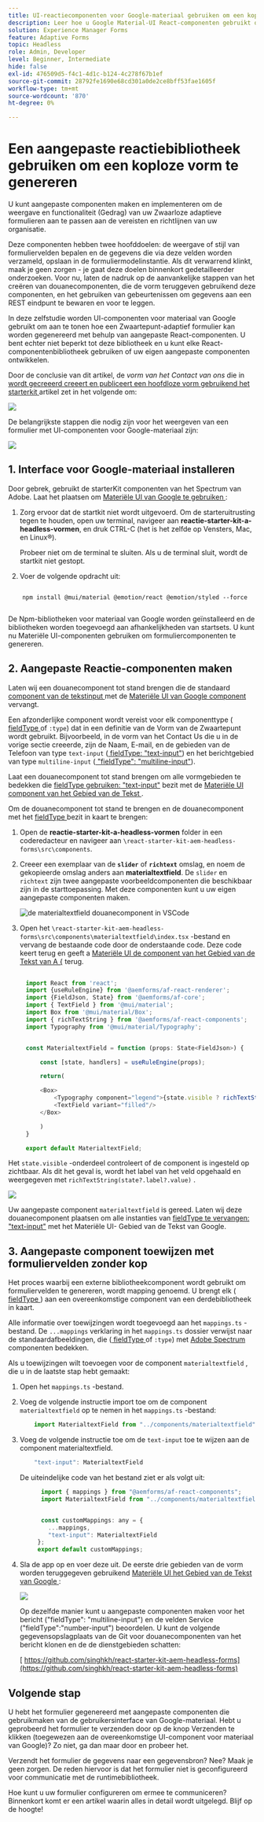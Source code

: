 ```yaml
---
title: UI-reactiecomponenten voor Google-materiaal gebruiken om een koploze vorm te genereren
description: Leer hoe u Google Material-UI React-componenten gebruikt om een vorm zonder kop te genereren. Deze uitvoerige gids begeleidt u door het geleidelijke proces om de componenten van de Aangepaste AanpassingsForms van de Zwaartepunt tot stand te brengen om materiaal-UI React van Google componenten in kaart te brengen en te gebruiken om een Zwaardeloze AanpassingsVorm te stileren.
solution: Experience Manager Forms
feature: Adaptive Forms
topic: Headless
role: Admin, Developer
level: Beginner, Intermediate
hide: false
exl-id: 476509d5-f4c1-4d1c-b124-4c278f67b1ef
source-git-commit: 28792fe1690e68cd301a0de2ce8bff53fae1605f
workflow-type: tm+mt
source-wordcount: '870'
ht-degree: 0%

---
```



# Een aangepaste reactiebibliotheek gebruiken om een koploze vorm te genereren

<!-- This article is completely missing the image ALT tags (descriptions) for each added image asset. That is impacting the CQI score for Experience Manager in a negative way. Be sure you add the required missing image ALT tags.  -->

U kunt aangepaste componenten maken en implementeren om de weergave en functionaliteit (Gedrag) van uw Zwaarloze adaptieve formulieren aan te passen aan de vereisten en richtlijnen van uw organisatie.

Deze componenten hebben twee hoofddoelen: de weergave of stijl van formuliervelden bepalen en de gegevens die via deze velden worden verzameld, opslaan in de formuliermodelinstantie. Als dit verwarrend klinkt, maak je geen zorgen - je gaat deze doelen binnenkort gedetailleerder onderzoeken. Voor nu, laten de nadruk op de aanvankelijke stappen van het creëren van douanecomponenten, die de vorm teruggeven gebruikend deze componenten, en het gebruiken van gebeurtenissen om gegevens aan een REST eindpunt te bewaren en voor te leggen.

In deze zelfstudie worden UI-componenten voor materiaal van Google gebruikt om aan te tonen hoe een Zwaartepunt-adaptief formulier kan worden gegenereerd met behulp van aangepaste React-componenten. U bent echter niet beperkt tot deze bibliotheek en u kunt elke React-componentenbibliotheek gebruiken of uw eigen aangepaste componenten ontwikkelen.

Door de conclusie van dit artikel, de _vorm van het Contact van ons_ die in [ wordt gecreeerd creeert en publiceert een hoofdloze vorm gebruikend het starterkit ](create-and-publish-a-headless-form.md) artikel zet in het volgende om:

![](assets/headless-adaptive-form-with-google-material-ui-components.png)


De belangrijkste stappen die nodig zijn voor het weergeven van een formulier met UI-componenten voor Google-materiaal zijn:

![](assets/headless-forms-graphics-source-main.svg)

## &#x200B;1. Interface voor Google-materiaal installeren

Door gebrek, gebruikt de starterKit [ ](https://spectrum.adobe.com/) componenten van het Spectrum van Adobe. Laat het plaatsen om [ Materiële UI van Google te gebruiken ](https://mui.com/):

1. Zorg ervoor dat de startkit niet wordt uitgevoerd. Om de starteruitrusting tegen te houden, open uw terminal, navigeer aan **reactie-starter-kit-a-headless-vormen**, en druk CTRL-C (het is het zelfde op Vensters, Mac, en Linux®).

   Probeer niet om de terminal te sluiten. Als u de terminal sluit, wordt de startkit niet gestopt.

1. Voer de volgende opdracht uit:

```shell
    
    npm install @mui/material @emotion/react @emotion/styled --force
    
```

De Npm-bibliotheken voor materiaal van Google worden geïnstalleerd en de bibliotheken worden toegevoegd aan afhankelijkheden van startsets. U kunt nu Materiële UI-componenten gebruiken om formuliercomponenten te genereren.


## &#x200B;2. Aangepaste Reactie-componenten maken

Laten wij een douanecomponent tot stand brengen die de standaard [ component van de tekstinput ](https://spectrum.adobe.com/page/text-field/) met de [ Materiële UI van Google component ](https://mui.com/material-ui/react-text-field/) vervangt.

Een afzonderlijke component wordt vereist voor elk componenttype ([ fieldType ](https://opensource.adobe.com/aem-forms-af-runtime/storybook/?path=/story/reference-json-properties-fieldtype--text-input) of `:type`) dat in een definitie van de Vorm van de Zwaartepunt wordt gebruikt. Bijvoorbeeld, in de vorm van het Contact Us die u in de vorige sectie creeerde, zijn de Naam, E-mail, en de gebieden van de Telefoon van type `text-input` ([ fieldType: &quot;text-input&quot;](https://opensource.adobe.com/aem-forms-af-runtime/storybook/?path=/docs/adaptive-form-components-text-input-field--def)) en het berichtgebied van type `multiline-input` ([ &quot;fieldType&quot;: &quot;multiline-input&quot;](https://opensource.adobe.com/aem-forms-af-runtime/storybook/?path=/docs/reference-json-properties-fieldtype--multiline-input)).


Laat een douanecomponent tot stand brengen om alle vormgebieden te bedekken die [ fieldType gebruiken: &quot;text-input&quot;](https://opensource.adobe.com/aem-forms-af-runtime/storybook/?path=/docs/adaptive-form-components-text-input-field--def) bezit met de [ Materiële UI component van het Gebied van de Tekst ](https://mui.com/material-ui/react-text-field/).


Om de douanecomponent tot stand te brengen en de douanecomponent met het [ fieldType ](https://opensource.adobe.com/aem-forms-af-runtime/storybook/?path=/docs/adaptive-form-components-text-input-field--def) bezit in kaart te brengen:

1. Open de **reactie-starter-kit-a-headless-vormen** folder in een coderedacteur en navigeer aan `\react-starter-kit-aem-headless-forms\src\components`.


1. Creeer een exemplaar van de **`slider`** of **`richtext`** omslag, en noem de gekopieerde omslag anders aan **materialtextfield**. De `slider` en `richtext` zijn twee aangepaste voorbeeldcomponenten die beschikbaar zijn in de starttoepassing. Met deze componenten kunt u uw eigen aangepaste componenten maken.

   ![ de materialtextfield douanecomponent in VSCode ](/help/assets/richtext-custom-component-in-vscode.png)

1. Open het `\react-starter-kit-aem-headless-forms\src\components\materialtextfield\index.tsx` -bestand en vervang de bestaande code door de onderstaande code. Deze code keert terug en geeft a [ Materiële UI de component van het Gebied van de Tekst van A {](https://mui.com/material-ui/react-text-field/) terug.

```JavaScript
 
     import React from 'react';
     import {useRuleEngine} from '@aemforms/af-react-renderer';
     import {FieldJson, State} from '@aemforms/af-core';
     import { TextField } from '@mui/material';
     import Box from '@mui/material/Box';
     import { richTextString } from '@aemforms/af-react-components';
     import Typography from '@mui/material/Typography';


     const MaterialtextField = function (props: State<FieldJson>) {

         const [state, handlers] = useRuleEngine(props);

         return(

         <Box>
             <Typography component="legend">{state.visible ? richTextString(state?.label?.value): ""} </Typography>
             <TextField variant="filled"/>
         </Box>

         )
     }

     export default MaterialtextField;
```


Het `state.visible` -onderdeel controleert of de component is ingesteld op zichtbaar. Als dit het geval is, wordt het label van het veld opgehaald en weergegeven met `richTextString(state?.label?.value)` .

![](/help/assets/material-text-field.png)


Uw aangepaste component `materialtextfield` is gereed. Laten wij deze douanecomponent plaatsen om alle instanties van [ fieldType te vervangen: &quot;text-input&quot;](https://opensource.adobe.com/aem-forms-af-runtime/storybook/?path=/docs/adaptive-form-components-text-input-field--def) met het Materiële UI- Gebied van de Tekst van Google.

## &#x200B;3. Aangepaste component toewijzen met formuliervelden zonder kop

Het proces waarbij een externe bibliotheekcomponent wordt gebruikt om formuliervelden te genereren, wordt mapping genoemd. U brengt elk ([ fieldType ](https://opensource.adobe.com/aem-forms-af-runtime/storybook/?path=/story/reference-json-properties-fieldtype--text-input)) aan een overeenkomstige component van een derdebibliotheek in kaart.

Alle informatie over toewijzingen wordt toegevoegd aan het `mappings.ts` -bestand. De `...mappings` verklaring in het `mappings.ts` dossier verwijst naar de standaardafbeeldingen, die ([ fieldType ](https://opensource.adobe.com/aem-forms-af-runtime/storybook/?path=/story/reference-json-properties-fieldtype--text-input) of `:type`) met [ Adobe Spectrum ](https://spectrum.adobe.com/page/text-field/) componenten bedekken.

Als u toewijzingen wilt toevoegen voor de component `materialtextfield` , die u in de laatste stap hebt gemaakt:

1. Open het `mappings.ts` -bestand.

1. Voeg de volgende instructie import toe om de component `materialtextfield` op te nemen in het `mappings.ts` -bestand:


   ```JavaScript
       import MaterialtextField from "../components/materialtextfield";
   ```

1. Voeg de volgende instructie toe om de `text-input` toe te wijzen aan de component materialtextfield.


   ```JavaScript
       "text-input": MaterialtextField
   ```

   De uiteindelijke code van het bestand ziet er als volgt uit:

   ```JavaScript
         import { mappings } from "@aemforms/af-react-components";
         import MaterialtextField from "../components/materialtextfield";
   
   
         const customMappings: any = {
           ...mappings,
           "text-input": MaterialtextField
        };
        export default customMappings;
   ```

1. Sla de app op en voer deze uit. De eerste drie gebieden van de vorm worden teruggegeven gebruikend [ Materiële UI het Gebied van de Tekst van Google ](https://mui.com/material-ui/react-text-field/):

   ![](assets/material-text-field-form-rendetion.png)


   Op dezelfde manier kunt u aangepaste componenten maken voor het bericht (&quot;fieldType&quot;: &quot;multiline-input&quot;) en de velden Service (&quot;fieldType&quot;:&quot;number-input&quot;) beoordelen. U kunt de volgende gegevensopslagplaats van de Git voor douanecomponenten van het bericht klonen en de de dienstgebieden schatten:

   [ https://github.com/singhkh/react-starter-kit-aem-headless-forms](https://github.com/singhkh/react-starter-kit-aem-headless-forms)

## Volgende stap

U hebt het formulier gegenereerd met aangepaste componenten die gebruikmaken van de gebruikersinterface van Google-materiaal. Hebt u geprobeerd het formulier te verzenden door op de knop Verzenden te klikken (toegewezen aan de overeenkomstige UI-component voor materiaal van Google)? Zo niet, ga dan maar door en probeer het.

Verzendt het formulier de gegevens naar een gegevensbron? Nee? Maak je geen zorgen. De reden hiervoor is dat het formulier niet is geconfigureerd voor communicatie met de runtimebibliotheek.

Hoe kunt u uw formulier configureren om ermee te communiceren? Binnenkort komt er een artikel waarin alles in detail wordt uitgelegd. Blijf op de hoogte!
